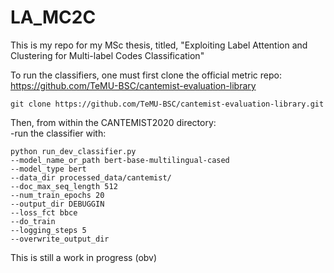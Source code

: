 # LA_MC2C
This is my repo for my MSc thesis, titled,
"Exploiting Label Attention and Clustering for Multi-label Codes Classification"
  

To run the classifiers, one must first clone the official metric repo: https://github.com/TeMU-BSC/cantemist-evaluation-library
```
git clone https://github.com/TeMU-BSC/cantemist-evaluation-library.git
```
Then, from within the CANTEMIST2020 directory: <br>
-run the classifier with:
```
python run_dev_classifier.py 
--model_name_or_path bert-base-multilingual-cased 
--model_type bert 
--data_dir processed_data/cantemist/ 
--doc_max_seq_length 512 
--num_train_epochs 20 
--output_dir DEBUGGIN 
--loss_fct bbce 
--do_train 
--logging_steps 5 
--overwrite_output_dir

```
This is still a work in progress (obv)